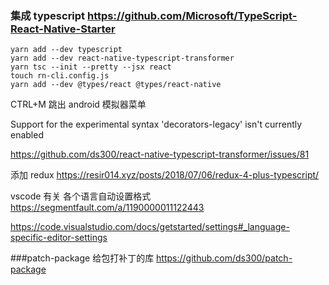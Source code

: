 ### 集成 typescript https://github.com/Microsoft/TypeScript-React-Native-Starter

```
yarn add --dev typescript
yarn add --dev react-native-typescript-transformer
yarn tsc --init --pretty --jsx react
touch rn-cli.config.js
yarn add --dev @types/react @types/react-native
```

CTRL+M 跳出 android 模拟器菜单

Support for the experimental syntax 'decorators-legacy' isn't currently enabled

https://github.com/ds300/react-native-typescript-transformer/issues/81

添加 redux
https://resir014.xyz/posts/2018/07/06/redux-4-plus-typescript/

vscode 有关 各个语言自动设置格式
https://segmentfault.com/a/1190000011122443

https://code.visualstudio.com/docs/getstarted/settings#_language-specific-editor-settings

###patch-package 给包打补丁的库
https://github.com/ds300/patch-package
